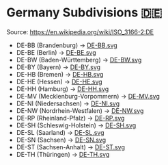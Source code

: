 # Germany Subdivisions 🇩🇪

Source: https://en.wikipedia.org/wiki/ISO_3166-2:DE

* DE-BB (Brandenburg) -> [DE-BB.svg](https://github.com/amckenna41/iso3166-flag-icons/blob/main/iso3166-2-icons/DE/DE-BB.svg)
* DE-BE (Berlin) -> [DE-BE.svg](https://github.com/amckenna41/iso3166-flag-icons/blob/main/iso3166-2-icons/DE/DE-BE.svg)
* DE-BW (Baden-Württemberg) -> [DE-BW.svg](https://github.com/amckenna41/iso3166-flag-icons/blob/main/iso3166-2-icons/DE/DE-BW.svg)
* DE-BY (Bayern) -> [DE-BY.svg](https://github.com/amckenna41/iso3166-flag-icons/blob/main/iso3166-2-icons/DE/DE-BY.svg)
* DE-HB (Bremen) -> [DE-HB.svg](https://github.com/amckenna41/iso3166-flag-icons/blob/main/iso3166-2-icons/DE/DE-HB.svg)
* DE-HE (Hessen) -> [DE-HE.svg](https://github.com/amckenna41/iso3166-flag-icons/blob/main/iso3166-2-icons/DE/DE-HE.svg)
* DE-HH (Hamburg) -> [DE-HH.svg](https://github.com/amckenna41/iso3166-flag-icons/blob/main/iso3166-2-icons/DE/DE-HH.svg)
* DE-MV (Mecklenburg-Vorpommern) -> [DE-MV.svg](https://github.com/amckenna41/iso3166-flag-icons/blob/main/iso3166-2-icons/DE/DE-MV.svg)
* DE-NI (Niedersachsen) -> [DE-NI.svg](https://github.com/amckenna41/iso3166-flag-icons/blob/main/iso3166-2-icons/DE/DE-NI.svg)
* DE-NW (Nordrhein-Westfalen) -> [DE-NW.svg](https://github.com/amckenna41/iso3166-flag-icons/blob/main/iso3166-2-icons/DE/DE-NW.svg)
* DE-RP (Rheinland-Pfalz) -> [DE-RP.svg](https://github.com/amckenna41/iso3166-flag-icons/blob/main/iso3166-2-icons/DE/DE-RP.svg)
* DE-SH (Schleswig-Holstein) -> [DE-SH.svg](https://github.com/amckenna41/iso3166-flag-icons/blob/main/iso3166-2-icons/DE/DE-SH.svg)
* DE-SL (Saarland) -> [DE-SL.svg](https://github.com/amckenna41/iso3166-flag-icons/blob/main/iso3166-2-icons/DE/DE-SL.svg)
* DE-SN (Sachsen) -> [DE-SN.svg](https://github.com/amckenna41/iso3166-flag-icons/blob/main/iso3166-2-icons/DE/DE-SN.svg)
* DE-ST (Sachsen-Anhalt) -> [DE-ST.svg](https://github.com/amckenna41/iso3166-flag-icons/blob/main/iso3166-2-icons/DE/DE-ST.svg)
* DE-TH (Thüringen) -> [DE-TH.svg](https://github.com/amckenna41/iso3166-flag-icons/blob/main/iso3166-2-icons/DE/DE-TH.svg)
